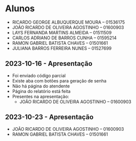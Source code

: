 # Alunos

* RICARDO GEORGE ALBUQUERQUE MOURA – 01536175
* JOÃO RICARDO DE OLIVEIRA AGOSTINHO – 01600903
* LAYS FERNANDA MARTINS ALMEIDA – 01511509
* CARLOS ADRIANO DE BARROS CUNHA – 01595214
* RAMON GABRIEL BATISTA CHAVES – 01501661
* JULIANA BARROS FERREIRA NUNES – 01527699

## 2023-10-16 - Apresentação

* Foi enviado código parcial
* Existe aba com botões para geração de senha
* Não há página do atendente
* Página do relatório está feita
* Presentes na apresentação:
    * JOÃO RICARDO DE OLIVEIRA AGOSTINHO – 01600903

## 2023-10-23 - Apresentação

* JOÃO RICARDO DE OLIVEIRA AGOSTINHO – 01600903
* RAMON GABRIEL BATISTA CHAVES – 01501661
